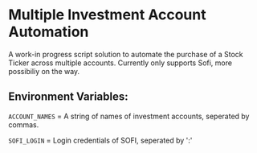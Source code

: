 # Multiple Investment Account Automation
A work-in progress script solution to automate the purchase of a Stock Ticker across multiple accounts. Currently only supports Sofi, more possibiliy on the way.


## Environment Variables:

`ACCOUNT_NAMES` = A string of names of investment accounts, seperated by commas.

`SOFI_LOGIN` = Login credentials of SOFI, seperated by ':'
